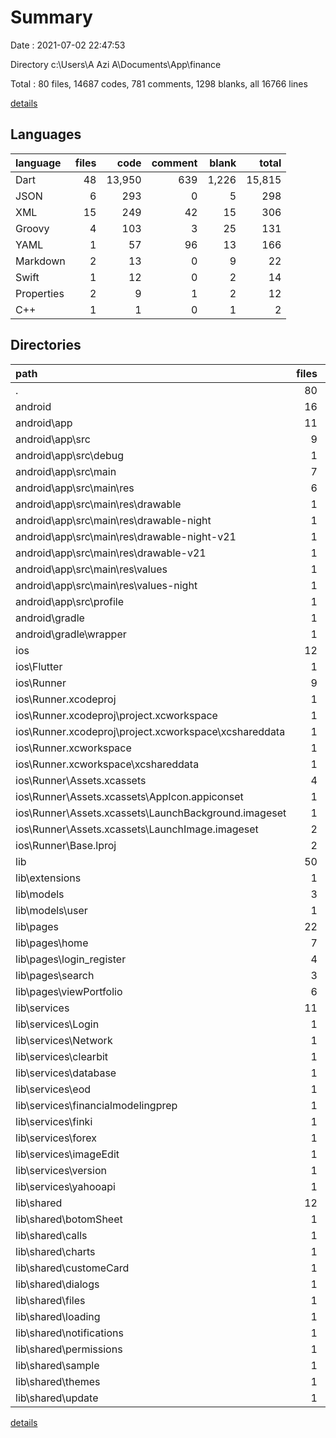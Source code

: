 # Summary

Date : 2021-07-02 22:47:53

Directory c:\Users\A Azi A\Documents\App\finance

Total : 80 files,  14687 codes, 781 comments, 1298 blanks, all 16766 lines

[details](details.md)

## Languages
| language | files | code | comment | blank | total |
| :--- | ---: | ---: | ---: | ---: | ---: |
| Dart | 48 | 13,950 | 639 | 1,226 | 15,815 |
| JSON | 6 | 293 | 0 | 5 | 298 |
| XML | 15 | 249 | 42 | 15 | 306 |
| Groovy | 4 | 103 | 3 | 25 | 131 |
| YAML | 1 | 57 | 96 | 13 | 166 |
| Markdown | 2 | 13 | 0 | 9 | 22 |
| Swift | 1 | 12 | 0 | 2 | 14 |
| Properties | 2 | 9 | 1 | 2 | 12 |
| C++ | 1 | 1 | 0 | 1 | 2 |

## Directories
| path | files | code | comment | blank | total |
| :--- | ---: | ---: | ---: | ---: | ---: |
| . | 80 | 14,687 | 781 | 1,298 | 16,766 |
| android | 16 | 267 | 44 | 38 | 349 |zA
| android\app | 11 | 221 | 43 | 26 | 290 |
| android\app\src | 9 | 92 | 40 | 11 | 143 |
| android\app\src\debug | 1 | 5 | 3 | 4 | 12 |
| android\app\src\main | 7 | 82 | 34 | 5 | 121 |
| android\app\src\main\res | 6 | 57 | 18 | 0 | 75 |
| android\app\src\main\res\drawable | 1 | 9 | 0 | 0 | 9 |
| android\app\src\main\res\drawable-night | 1 | 9 | 0 | 0 | 9 |
| android\app\src\main\res\drawable-night-v21 | 1 | 9 | 0 | 0 | 9 |
| android\app\src\main\res\drawable-v21 | 1 | 9 | 0 | 0 | 9 |
| android\app\src\main\res\values | 1 | 11 | 9 | 0 | 20 |
| android\app\src\main\res\values-night | 1 | 10 | 9 | 0 | 19 |
| android\app\src\profile | 1 | 5 | 3 | 2 | 10 |
| android\gradle | 1 | 5 | 1 | 1 | 7 |
| android\gradle\wrapper | 1 | 5 | 1 | 1 | 7 |
| ios | 12 | 403 | 2 | 12 | 417 |
| ios\Flutter | 1 | 26 | 0 | 1 | 27 |
| ios\Runner | 9 | 361 | 2 | 9 | 372 |
| ios\Runner.xcodeproj | 1 | 8 | 0 | 1 | 9 |
| ios\Runner.xcodeproj\project.xcworkspace | 1 | 8 | 0 | 1 | 9 |
| ios\Runner.xcodeproj\project.xcworkspace\xcshareddata | 1 | 8 | 0 | 1 | 9 |
| ios\Runner.xcworkspace | 1 | 8 | 0 | 1 | 9 |
| ios\Runner.xcworkspace\xcshareddata | 1 | 8 | 0 | 1 | 9 |
| ios\Runner\Assets.xcassets | 4 | 233 | 0 | 5 | 238 |
| ios\Runner\Assets.xcassets\AppIcon.appiconset | 1 | 122 | 0 | 1 | 123 |
| ios\Runner\Assets.xcassets\LaunchBackground.imageset | 1 | 52 | 0 | 1 | 53 |
| ios\Runner\Assets.xcassets\LaunchImage.imageset | 2 | 59 | 0 | 3 | 62 |
| ios\Runner\Base.lproj | 2 | 68 | 2 | 1 | 71 |
| lib | 50 | 13,950 | 639 | 1,228 | 15,817 |
| lib\extensions | 1 | 38 | 0 | 10 | 48 |
| lib\models | 3 | 6 | 26 | 9 | 41 |
| lib\models\user | 1 | 6 | 26 | 7 | 39 |
| lib\pages | 22 | 11,757 | 373 | 794 | 12,924 |
| lib\pages\home | 7 | 2,488 | 122 | 165 | 2,775 |
| lib\pages\login_register | 4 | 2,026 | 31 | 46 | 2,103 |
| lib\pages\search | 3 | 1,966 | 84 | 149 | 2,199 |
| lib\pages\viewPortfolio | 6 | 4,992 | 124 | 380 | 5,496 |
| lib\services | 11 | 772 | 183 | 259 | 1,214 |
| lib\services\Login | 1 | 192 | 13 | 50 | 255 |
| lib\services\Network | 1 | 46 | 1 | 9 | 56 |
| lib\services\clearbit | 1 | 23 | 2 | 8 | 33 |
| lib\services\database | 1 | 115 | 14 | 30 | 159 |
| lib\services\eod | 1 | 39 | 73 | 22 | 134 |
| lib\services\financialmodelingprep | 1 | 53 | 7 | 23 | 83 |
| lib\services\finki | 1 | 26 | 5 | 6 | 37 |
| lib\services\forex | 1 | 66 | 12 | 26 | 104 |
| lib\services\imageEdit | 1 | 55 | 2 | 20 | 77 |
| lib\services\version | 1 | 8 | 0 | 3 | 11 |
| lib\services\yahooapi | 1 | 149 | 54 | 62 | 265 |
| lib\shared | 12 | 1,284 | 56 | 151 | 1,491 |
| lib\shared\botomSheet | 1 | 93 | 4 | 8 | 105 |
| lib\shared\calls | 1 | 23 | 1 | 8 | 32 |
| lib\shared\charts | 1 | 254 | 24 | 36 | 314 |
| lib\shared\customeCard | 1 | 186 | 0 | 6 | 192 |
| lib\shared\dialogs | 1 | 145 | 2 | 5 | 152 |
| lib\shared\files | 1 | 36 | 2 | 10 | 48 |
| lib\shared\loading | 1 | 51 | 0 | 5 | 56 |
| lib\shared\notifications | 1 | 2 | 0 | 1 | 3 |
| lib\shared\permissions | 1 | 35 | 5 | 7 | 47 |
| lib\shared\sample | 1 | 168 | 3 | 12 | 183 |
| lib\shared\themes | 1 | 165 | 4 | 24 | 193 |
| lib\shared\update | 1 | 126 | 11 | 29 | 166 |

[details](details.md)
